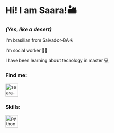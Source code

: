 # Hi! I am Saara!🏜️

### *(Yes, like a desert)*


 I'm brasilian from Salvador-BA☀️

 I'm social worker 👩‍⚕️

 I have been learning about tecnology in master 💻

### Find me:
<a href= "https://www.linkedin.com/in/saaracastro/" target="_blank"> 
<img align="center" alt="saara-linkedin" heigth="30" width="40" src="https://cdn.jsdelivr.net/gh/devicons/devicon/icons/linkedin/linkedin-original.svg" style="max-width:100%;"/>
</a>

### Skills:
<img src="https://cdn.jsdelivr.net/gh/devicons/devicon/icons/python/python-original.svg" alt="python" width="40" heigth="40" style="max-width:100%;"></img>

<!--
**saaracastro/saaracastro** is a ✨ _special_ ✨ repository because its `README.md` (this file) appears on your GitHub profile.

Here are some ideas to get you started:

- 🔭 I’m currently working on ...
- 🌱 I’m currently learning ...
- 👯 I’m looking to collaborate on ...
- 🤔 I’m looking for help with ...
- 💬 Ask me about ...
- 📫 How to reach me: ...
- 😄 Pronouns: ...
- ⚡ Fun fact: ...
-->
